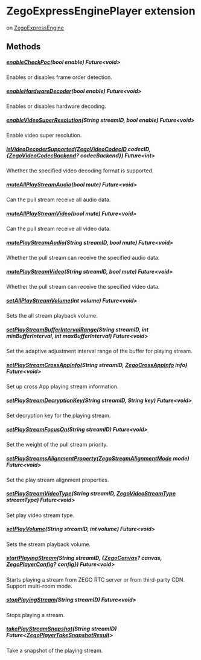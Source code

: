


# ZegoExpressEnginePlayer extension
on [ZegoExpressEngine](../zego_uikit_prebuilt_live_audio_room/ZegoExpressEngine-class.md)
















## Methods

##### [enableCheckPoc](../zego_uikit_prebuilt_live_audio_room/ZegoExpressEnginePlayer/enableCheckPoc.md)(bool enable) Future&lt;void>



Enables or disables frame order detection.  




##### [enableHardwareDecoder](../zego_uikit_prebuilt_live_audio_room/ZegoExpressEnginePlayer/enableHardwareDecoder.md)(bool enable) Future&lt;void>



Enables or disables hardware decoding.  




##### [enableVideoSuperResolution](../zego_uikit_prebuilt_live_audio_room/ZegoExpressEnginePlayer/enableVideoSuperResolution.md)(String streamID, bool enable) Future&lt;void>



Enable video super resolution.  




##### [isVideoDecoderSupported](../zego_uikit_prebuilt_live_audio_room/ZegoExpressEnginePlayer/isVideoDecoderSupported.md)([ZegoVideoCodecID](../zego_uikit_prebuilt_live_audio_room/ZegoVideoCodecID.md) codecID, {[ZegoVideoCodecBackend](../zego_uikit_prebuilt_live_audio_room/ZegoVideoCodecBackend.md)? codecBackend}) Future&lt;int>



Whether the specified video decoding format is supported.  




##### [muteAllPlayStreamAudio](../zego_uikit_prebuilt_live_audio_room/ZegoExpressEnginePlayer/muteAllPlayStreamAudio.md)(bool mute) Future&lt;void>



Can the pull stream receive all audio data.  




##### [muteAllPlayStreamVideo](../zego_uikit_prebuilt_live_audio_room/ZegoExpressEnginePlayer/muteAllPlayStreamVideo.md)(bool mute) Future&lt;void>



Can the pull stream receive all video data.  




##### [mutePlayStreamAudio](../zego_uikit_prebuilt_live_audio_room/ZegoExpressEnginePlayer/mutePlayStreamAudio.md)(String streamID, bool mute) Future&lt;void>



Whether the pull stream can receive the specified audio data.  




##### [mutePlayStreamVideo](../zego_uikit_prebuilt_live_audio_room/ZegoExpressEnginePlayer/mutePlayStreamVideo.md)(String streamID, bool mute) Future&lt;void>



Whether the pull stream can receive the specified video data.  




##### [setAllPlayStreamVolume](../zego_uikit_prebuilt_live_audio_room/ZegoExpressEnginePlayer/setAllPlayStreamVolume.md)(int volume) Future&lt;void>



Sets the all stream playback volume.  




##### [setPlayStreamBufferIntervalRange](../zego_uikit_prebuilt_live_audio_room/ZegoExpressEnginePlayer/setPlayStreamBufferIntervalRange.md)(String streamID, int minBufferInterval, int maxBufferInterval) Future&lt;void>



Set the adaptive adjustment interval range of the buffer for playing stream.  




##### [setPlayStreamCrossAppInfo](../zego_uikit_prebuilt_live_audio_room/ZegoExpressEnginePlayer/setPlayStreamCrossAppInfo.md)(String streamID, [ZegoCrossAppInfo](../zego_uikit_prebuilt_live_audio_room/ZegoCrossAppInfo-class.md) info) Future&lt;void>



Set up cross App playing stream information.  




##### [setPlayStreamDecryptionKey](../zego_uikit_prebuilt_live_audio_room/ZegoExpressEnginePlayer/setPlayStreamDecryptionKey.md)(String streamID, String key) Future&lt;void>



Set decryption key for the playing stream.  




##### [setPlayStreamFocusOn](../zego_uikit_prebuilt_live_audio_room/ZegoExpressEnginePlayer/setPlayStreamFocusOn.md)(String streamID) Future&lt;void>



Set the weight of the pull stream priority.  




##### [setPlayStreamsAlignmentProperty](../zego_uikit_prebuilt_live_audio_room/ZegoExpressEnginePlayer/setPlayStreamsAlignmentProperty.md)([ZegoStreamAlignmentMode](../zego_uikit_prebuilt_live_audio_room/ZegoStreamAlignmentMode.md) mode) Future&lt;void>



Set the play stream alignment properties.  




##### [setPlayStreamVideoType](../zego_uikit_prebuilt_live_audio_room/ZegoExpressEnginePlayer/setPlayStreamVideoType.md)(String streamID, [ZegoVideoStreamType](../zego_uikit_prebuilt_live_audio_room/ZegoVideoStreamType.md) streamType) Future&lt;void>



Set play video stream type.  




##### [setPlayVolume](../zego_uikit_prebuilt_live_audio_room/ZegoExpressEnginePlayer/setPlayVolume.md)(String streamID, int volume) Future&lt;void>



Sets the stream playback volume.  




##### [startPlayingStream](../zego_uikit_prebuilt_live_audio_room/ZegoExpressEnginePlayer/startPlayingStream.md)(String streamID, {[ZegoCanvas](../zego_uikit_prebuilt_live_audio_room/ZegoCanvas-class.md)? canvas, [ZegoPlayerConfig](../zego_uikit_prebuilt_live_audio_room/ZegoPlayerConfig-class.md)? config}) Future&lt;void>



Starts playing a stream from ZEGO RTC server or from third-party CDN. Support multi-room mode.  




##### [stopPlayingStream](../zego_uikit_prebuilt_live_audio_room/ZegoExpressEnginePlayer/stopPlayingStream.md)(String streamID) Future&lt;void>



Stops playing a stream.  




##### [takePlayStreamSnapshot](../zego_uikit_prebuilt_live_audio_room/ZegoExpressEnginePlayer/takePlayStreamSnapshot.md)(String streamID) Future&lt;[ZegoPlayerTakeSnapshotResult](../zego_uikit_prebuilt_live_audio_room/ZegoPlayerTakeSnapshotResult-class.md)>



Take a snapshot of the playing stream.  



















